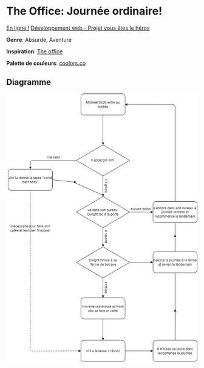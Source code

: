# The Office: Journée ordinaire!
[En ligne !](https://vince1887.github.io/Vous-etes-le-heros-the-office-journee-ordinaire/)
[Développement web - Projet vous êtes le héros](https://smnarnold.com/projets/vous-etes-le-heros)


**Genre**: Absurde, Aventure

**Inspiration**:  [The office](https://www.imdb.com/title/tt0386676/)

**Palette de couleurs**: [coolors.co](https://coolors.co/palette/606c38-283618-dda15e-fefae0)

## Diagramme

![diagramme](assets/schema_blank.png)
